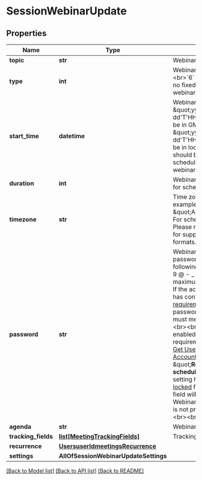 # SessionWebinarUpdate

## Properties
Name | Type | Description | Notes
------------ | ------------- | ------------- | -------------
**topic** | **str** | Webinar topic. | [optional] 
**type** | **int** | Webinar Types:&lt;br&gt;&#x60;5&#x60; - webinar.&lt;br&gt;&#x60;6&#x60; - Recurring webinar with no fixed time.&lt;br&gt;&#x60;9&#x60; - Recurring webinar with a fixed time. | [optional] 
**start_time** | **datetime** | Webinar start time, in the format \&quot;yyyy-MM-dd&#x27;T&#x27;HH:mm:ss&#x27;Z&#x27;.\&quot; Should be in GMT time. In the format \&quot;yyyy-MM-dd&#x27;T&#x27;HH:mm:ss.\&quot; This should be in local time and the timezone should be specified. Only used for scheduled webinars and recurring webinars with a fixed time. | [optional] 
**duration** | **int** | Webinar duration (minutes). Used for scheduled webinar only. | [optional] 
**timezone** | **str** | Time zone to format start_time. For example, \&quot;America/Los_Angeles\&quot;. For scheduled meetings only. Please reference our [time zone](#timezones) list for supported time zones and their formats. | [optional] 
**password** | **str** | Webinar password. By default, password may only contain the following characters: [a-z A-Z 0-9 @ - _ * !] and can have a maximum of 10 characters.  **Note:** If the account owner or the admin has configured [minimum password requirement settings](https://support.zoom.us/hc/en-us/articles/360033559832-Meeting-and-webinar-passwords#h_a427384b-e383-4f80-864d-794bf0a37604), the password value provided here must meet those requirements. &lt;br&gt;&lt;br&gt;If the requirements are enabled, you can view those requirements by calling either the [Get User Settings API](https://marketplace.zoom.us/docs/api-reference/zoom-api/users/usersettings) or the  [Get Account Settings](https://marketplace.zoom.us/docs/api-reference/zoom-api/accounts/accountsettings) API.   If \&quot;**Require a password when scheduling new meetings**\&quot; setting has been **enabled** **and** [locked](https://support.zoom.us/hc/en-us/articles/115005269866-Using-Tiered-Settings#locked) for the user, the password field will be autogenerated for the Webinar in the response even if it is not provided in the API request. &lt;br&gt;&lt;br&gt;         | [optional] 
**agenda** | **str** | Webinar description. | [optional] 
**tracking_fields** | [**list[MeetingTrackingFields]**](MeetingTrackingFields.md) | Tracking fields | [optional] 
**recurrence** | [**UsersuserIdmeetingsRecurrence**](UsersuserIdmeetingsRecurrence.md) |  | [optional] 
**settings** | **AllOfSessionWebinarUpdateSettings** |  | [optional] 

[[Back to Model list]](../README.md#documentation-for-models) [[Back to API list]](../README.md#documentation-for-api-endpoints) [[Back to README]](../README.md)

